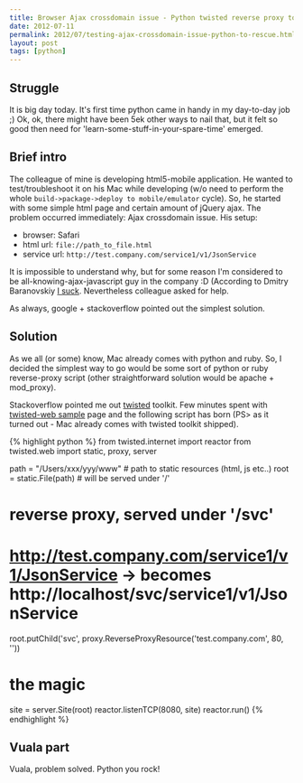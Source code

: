 ```yaml
---
title: Browser Ajax crossdomain issue - Python twisted reverse proxy to rescue.
date: 2012-07-11
permalink: 2012/07/testing-ajax-crossdomain-issue-python-to-rescue.html
layout: post
tags: [python]
---
```


Struggle
---
It is big day today. It's first time python came in handy in my day-to-day job ;) Ok, ok, there might have been 5ek other ways to nail that, but it felt so good then need for 'learn-some-stuff-in-your-spare-time' emerged. 

Brief intro
---
The colleague of mine is developing html5-mobile application. He wanted to test/troubleshoot it on his Mac while developing (w/o need to perform the whole `build->package->deploy to mobile/emulator` cycle). So, he started with some simple html page and certain amount of jQuery ajax. The problem occurred immediately: Ajax crossdomain issue.
His setup:

- browser: Safari
- html url: `file://path_to_file.html`
- service url: `http://test.company.com/service1/v1/JsonService`

It is impossible to understand why, but for some reason I'm considered to be all-knowing-ajax-javascript guy in the company :D (According to Dmitry Baranovskiy [I suck](http://www.webdirections.org/resources/javascript-enter-the-dragon-dmitry-baranovskiy/). Nevertheless colleague asked for help.

As always, google + stackoverflow pointed out the simplest solution.

Solution
---
As we all (or some) know, Mac already comes with python and ruby. So, I decided the simplest way to go would be some sort of python or ruby reverse-proxy script (other straightforward solution would be apache + mod_proxy).

Stackoverflow pointed me out [twisted](http://twistedmatrix.com/trac/) toolkit. Few minutes spent with [twisted-web sample](http://twistedmatrix.com/documents/current/web/examples/) page and the following script has born (PS> as it turned out - Mac already comes with twisted toolkit shipped).

{% highlight python %}
from twisted.internet import reactor
from twisted.web import static, proxy, server

path = "/Users/xxx/yyy/www"  # path to static resources (html, js etc..)
root = static.File(path)     # will be served under '/'

# reverse proxy, served under '/svc'
# http://test.company.com/service1/v1/JsonService -> becomes http://localhost/svc/service1/v1/JsonService
root.putChild('svc', proxy.ReverseProxyResource('test.company.com', 80, ''))

# the magic
site = server.Site(root)
reactor.listenTCP(8080, site)
reactor.run()
{% endhighlight %}

Vuala part
---
Vuala, problem solved. Python you rock!
